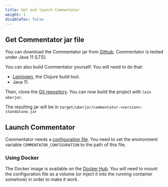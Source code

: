 ```yaml
---
title: Get and launch Commentator
weight: 1
disableToc: false
---
```


## Get Commentator jar file

You can download the Commentator jar from [Github](https://github.com/mcorbin/commentator/releases). Commentator is tested under Java 11 (LTS).

You can also build Commentator yourself. You will need to do that:

- [Leiningen](https://leiningen.org/), the Clojure build tool.
- Java 11.

Then, clone the [Git repository](https://github.com/mcorbin/commentator). You can now build the project with `lein uberjar`.

The resulting jar will be in `target/uberjar/commentator-<version>-standalone.jar`

## Launch Commentator

Commentator needs a [configuration file](/howto/configuration/). You need to set the environment variable `COMMENTATOR_CONFIGURATION` to the path of this file.

### Using Docker

The Docker image is available on the [Docker Hub](https://hub.docker.com/r/mcorbin/commentator).
You will need to mount the configuration file as a volume (or inject it into the running container somehow) in order to make it work.

